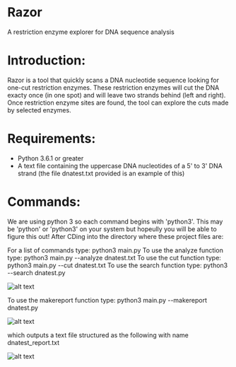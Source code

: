 # Razor
A restriction enzyme explorer for DNA sequence analysis

# Introduction:
Razor is a tool that quickly scans a DNA nucleotide sequence looking for one-cut restriction enzymes. These restriction enzymes will cut the DNA exacty once (in one spot) and will leave two strands behind (left and right). Once restriction enzyme sites are found, the tool can explore the cuts made by selected enzymes.

# Requirements:
- Python 3.6.1 or greater
- A text file containing the uppercase DNA nucleotides of a 5' to 3' DNA strand (the file dnatest.txt provided is an example of this)




# Commands:
We are using python 3 so each command begins with 'python3'. This may be 'python' or 'python3' on your system but hopeully you will be able to figure this out! After CDing into the directory where these project files are:

For a list of commands type: python3 main.py
To use the analyze function type: python3 main.py --analyze dnatest.txt
To use the cut function type: python3 main.py --cut dnatest.txt <enzyme name copied from analysis list>
To use the search function type: python3 --search dnatest.py <sequence to search for>
  
![alt text](https://i.ibb.co/vB7rrSw/Doc1.png)

To use the makereport function type: python3 main.py --makereport dnatest.py

![alt text](https://i.ibb.co/TW58xk2/doc2.png)

which outputs a text file structured as the following with name dnatest_report.txt

![alt text](https://i.ibb.co/njrtyNn/doc3.png)
